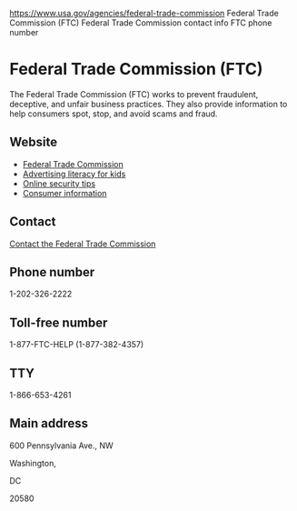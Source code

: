 

https://www.usa.gov/agencies/federal-trade-commission
Federal Trade Commission (FTC)
Federal Trade Commission contact info
FTC phone number

Federal Trade Commission
(FTC)
==============================

The Federal Trade Commission (FTC) works to prevent fraudulent, deceptive, and unfair business practices. They also provide information to help consumers spot, stop, and avoid scams and fraud.

Website
-------

* [Federal Trade Commission](https://www.ftc.gov/)
* [Advertising literacy for kids](https://www.consumer.ftc.gov/Admongo/lesson-plans.html)
* [Online security tips](https://consumer.ftc.gov/features/onguardonline)
* [Consumer information](https://consumer.ftc.gov/)

Contact
-------

[Contact the Federal Trade Commission](https://www.ftc.gov/about-ftc/contact)

Phone number
------------

1-202-326-2222

Toll-free number
----------------

1-877-FTC-HELP (1-877-382-4357)

TTY
---

1-866-653-4261

Main address
------------

600 Pennsylvania Ave., NW
  

Washington,

DC

20580
